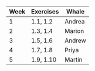 | Week | Exercises | Whale  |
| ---- | --------- | ------ |
| 1    | 1.1, 1.2  | Andrea |
| 2    | 1.3, 1.4  | Marion |
| 3    | 1.5, 1.6  | Andrew |
| 4    | 1.7, 1.8  | Priya  |
| 5    | 1.9, 1.10 | Martin |
